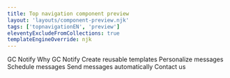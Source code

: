 ```yaml
---
title: Top navigation component preview
layout: 'layouts/component-preview.njk'
tags: ['topnavigationEN', 'preview']
eleventyExcludeFromCollections: true
templateEngineOverride: njk
---
```


<gcds-top-nav label="Top navigation component preview" alignment="right" lang="en">
  <gcds-nav-link href="#red" slot="home">GC Notify</gcds-nav-link>
  <gcds-nav-link href="#red">Why GC Notify</gcds-nav-link>
  <gcds-nav-group menu-label="Features submenu" open-trigger="Features">
    <gcds-nav-link href="#red" current>Create reusable templates</gcds-nav-link>
    <gcds-nav-link href="#red">Personalize messages</gcds-nav-link>
    <gcds-nav-link href="#red">Schedule messages</gcds-nav-link>
    <gcds-nav-link href="#red">Send messages automatically</gcds-nav-link>
  </gcds-nav-group>
  <gcds-nav-link href="#red">Contact us</gcds-nav-link>
</gcds-top-nav>
